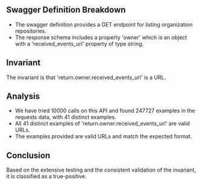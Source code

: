 ## Swagger Definition Breakdown
- The swagger definition provides a GET endpoint for listing organization repositories.
- The response schema includes a property 'owner' which is an object with a 'received_events_url' property of type string.

## Invariant
The invariant is that 'return.owner.received_events_url' is a URL.

## Analysis
- We have tried 10000 calls on this API and found 247727 examples in the requests data, with 41 distinct examples.
- All 41 distinct examples of 'return.owner.received_events_url' are valid URLs.
- The examples provided are valid URLs and match the expected format.

## Conclusion
Based on the extensive testing and the consistent validation of the invariant, it is classified as a true-positive.

